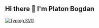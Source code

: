 ## Hi there 👋 I'm Platon Bogdan
[![Typing SVG](https://readme-typing-svg.herokuapp.com?color=%4HVJ354B&lines=I+learn+programming+and+development)](https://git.io/typing-svg)
